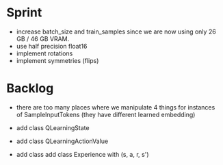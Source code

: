 # Sprint

- increase batch_size and train_samples since we are now using only 26 GB / 46 GB VRAM.
- use half precision float16
- implement rotations
- implement symmetries (flips)

# Backlog

- there are too many places where we manipulate 4 things for instances of SampleInputTokens (they have different learned embedding)
- add class QLearningState
- add class QLearningActionValue

- add class add class Experience with (s, a, r, s')
